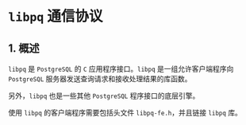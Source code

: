 # `libpq` 通信协议

## 1. 概述

`libpq` 是 `PostgreSQL` 的 `C` 应用程序接口。`libpq` 是一组允许客户端程序向 `PostgreSQL` 服务器发送查询请求和接收处理结果的库函数。

另外，`libpq` 也是一些其他 `PostgreSQL` 程序接口的底层引擎。

使用 `libpq` 的客户端程序需要包括头文件 `libpq-fe.h`，并且链接 `libpq` 库。

